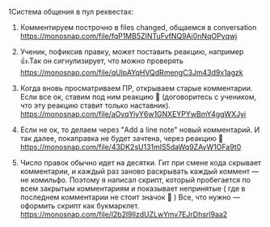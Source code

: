 1Cистема общения в пул реквестах:

1) Комментируем построчно в files changed, общаемся в conversation
https://monosnap.com/file/fqP1MB5ZINTuFvfNQ9Ai0nNqOPyqwj

2) Ученик, пофиксив правку, может поставить реакцию, например :+1:.Так он сигнулизирует, что можно проверять
https://monosnap.com/file/qUlpAYqHVQdRmengC3Jm43d9x1agzk

3) Когда вновь просматриваем ПР, открываем старые комментарии. Если все ок, ставим под ним реакцию :tada: (договоритесь с учеником, что эту реакцию ставит только наставник).
https://monosnap.com/file/aOvqYiyY6w1GNXEYPYwBmY4ggWXJyi

4) Если не ок, то делаем через "Add a line note" новый комментарий. И так далее, покаправка не будет зачтена, через  реакцию :tada:
https://monosnap.com/file/43DK2sU131mIS5daWq9ZAvW1OFa9t0

5) Число правок обычно идет на десятки. Гит при смене кода скрывает комментарии, и каждый раз заново раскрывать каждый коммент — не комильфо. Поэтому я написал скрипт, который пробегается по всем закрытым комментариям и показывает непринятые ( где в последнем комментарии не стоит значок :tada: ) Все, что нужно — оформить скрипт как букмарклет.
https://monosnap.com/file/l2b2l9IlzdUZLwYmv7EJrDhsrl9aa2
